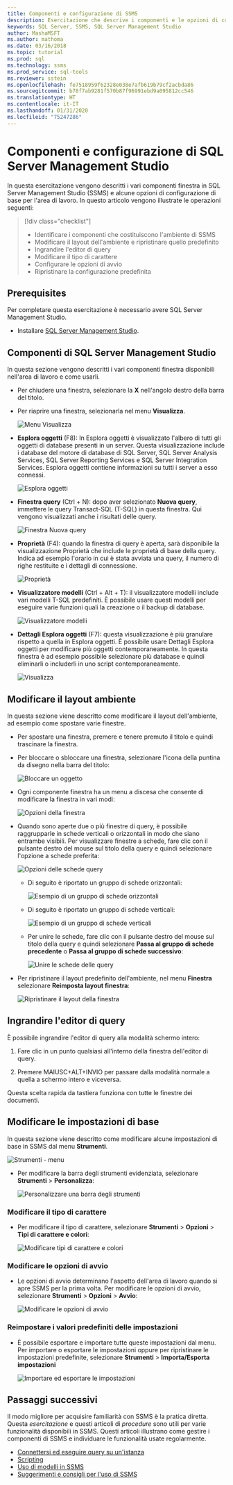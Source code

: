 ```yaml
---
title: Componenti e configurazione di SSMS
description: Esercitazione che descrive i componenti e le opzioni di configurazione di base per l'ambiente di SQL Server Management Studio.
keywords: SQL Server, SSMS, SQL Server Management Studio
author: MashaMSFT
ms.author: mathoma
ms.date: 03/16/2018
ms.topic: tutorial
ms.prod: sql
ms.technology: ssms
ms.prod_service: sql-tools
ms.reviewer: sstein
ms.openlocfilehash: fe7518959f62328e038e7afb619b79cf2acbda86
ms.sourcegitcommit: b78f7ab9281f570b87f96991ebd9a095812cc546
ms.translationtype: HT
ms.contentlocale: it-IT
ms.lasthandoff: 01/31/2020
ms.locfileid: "75247286"
---
```

# <a name="sql-server-management-studio-components-and-configuration"></a>Componenti e configurazione di SQL Server Management Studio

In questa esercitazione vengono descritti i vari componenti finestra in SQL Server Management Studio (SSMS) e alcune opzioni di configurazione di base per l'area di lavoro. In questo articolo vengono illustrate le operazioni seguenti: 

> [!div class="checklist"]
> * Identificare i componenti che costituiscono l'ambiente di SSMS
> * Modificare il layout dell'ambiente e ripristinare quello predefinito
> * Ingrandire l'editor di query
> * Modificare il tipo di carattere
> * Configurare le opzioni di avvio
> * Ripristinare la configurazione predefinita

## <a name="prerequisites"></a>Prerequisites

Per completare questa esercitazione è necessario avere SQL Server Management Studio.  

* Installare [SQL Server Management Studio](https://docs.microsoft.com/sql/ssms/download-sql-server-management-studio-ssms).

## <a name="sql-server-management-studio-components"></a>Componenti di SQL Server Management Studio

In questa sezione vengono descritti i vari componenti finestra disponibili nell'area di lavoro e come usarli.

* Per chiudere una finestra, selezionare la **X** nell'angolo destro della barra del titolo.
* Per riaprire una finestra, selezionarla nel menu **Visualizza**.

    ![Menu Visualizza](media/ssms-configuration/viewmenu.png)

* **Esplora oggetti** (F8): In Esplora oggetti è visualizzato l'albero di tutti gli oggetti di database presenti in un server. Questa visualizzazione include i database del motore di database di SQL Server, SQL Server Analysis Services, SQL Server Reporting Services e SQL Server Integration Services. Esplora oggetti contiene informazioni su tutti i server a esso connessi. 

    ![Esplora oggetti](media/ssms-configuration/objectexplorer.png)
* **Finestra query** (Ctrl + N): dopo aver selezionato **Nuova query**, immettere le query Transact-SQL (T-SQL) in questa finestra. Qui vengono visualizzati anche i risultati delle query.

    ![Finestra Nuova query](media/ssms-configuration/newquery.png)

* **Proprietà** (F4): quando la finestra di query è aperta, sarà disponibile la visualizzazione Proprietà che include le proprietà di base della query. Indica ad esempio l'orario in cui è stata avviata una query, il numero di righe restituite e i dettagli di connessione.  

    ![Proprietà](media/ssms-configuration/properties.png)

* **Visualizzatore modelli** (Ctrl + Alt + T): il visualizzatore modelli include vari modelli T-SQL predefiniti. È possibile usare questi modelli per eseguire varie funzioni quali la creazione o il backup di database. 

    ![Visualizzatore modelli](media/ssms-configuration/templates.png)

* **Dettagli Esplora oggetti** (F7): questa visualizzazione è più granulare rispetto a quella in Esplora oggetti. È possibile usare Dettagli Esplora oggetti per modificare più oggetti contemporaneamente. In questa finestra è ad esempio possibile selezionare più database e quindi eliminarli o includerli in uno script contemporaneamente. 

    ![Visualizza](media/ssms-configuration/objectexplorerdetails.PNG) 

## <a name="change-the-environment-layout"></a>Modificare il layout ambiente 

In questa sezione viene descritto come modificare il layout dell'ambiente, ad esempio come spostare varie finestre. 

* Per spostare una finestra, premere e tenere premuto il titolo e quindi trascinare la finestra. 
* Per bloccare o sbloccare una finestra, selezionare l'icona della puntina da disegno nella barra del titolo:

    ![Bloccare un oggetto](media/ssms-configuration/pushpin.png)

* Ogni componente finestra ha un menu a discesa che consente di modificare la finestra in vari modi: 

    ![Opzioni della finestra](media/ssms-configuration/windowoptions.png)

* Quando sono aperte due o più finestre di query, è possibile raggrupparle in schede verticali o orizzontali in modo che siano entrambe visibili. Per visualizzare finestre a schede, fare clic con il pulsante destro del mouse sul titolo della query e quindi selezionare l'opzione a schede preferita:

    ![Opzioni delle schede query](media/ssms-configuration/querytabbedoptions.png)

    * Di seguito è riportato un gruppo di schede orizzontali:

      ![Esempio di un gruppo di schede orizzontali](media/ssms-configuration/horizontaltab.png)

    * Di seguito è riportato un gruppo di schede verticali:

      ![Esempio di un gruppo di schede verticali](media/ssms-configuration/verticaltabgroup.png)

    * Per unire le schede, fare clic con il pulsante destro del mouse sul titolo della query e quindi selezionare **Passa al gruppo di schede precedente** o **Passa al gruppo di schede successivo**:

      ![Unire le schede delle query](media/ssms-configuration/mergetabgroups.png)

* Per ripristinare il layout predefinito dell'ambiente, nel menu **Finestra** selezionare **Reimposta layout finestra**:

    ![Ripristinare il layout della finestra](media/ssms-configuration/resetwindowlayout.png)

## <a name="maximize-query-editor"></a>Ingrandire l'editor di query

È possibile ingrandire l'editor di query alla modalità schermo intero:

1. Fare clic in un punto qualsiasi all'interno della finestra dell'editor di query.

2. Premere MAIUSC+ALT+INVIO per passare dalla modalità normale a quella a schermo intero e viceversa. 

Questa scelta rapida da tastiera funziona con tutte le finestre dei documenti. 

## <a name="change-basic-settings"></a>Modificare le impostazioni di base

In questa sezione viene descritto come modificare alcune impostazioni di base in SSMS dal menu **Strumenti**.

  ![Strumenti - menu](media/ssms-configuration/tools.png)

* Per modificare la barra degli strumenti evidenziata, selezionare **Strumenti** > **Personalizza**:

    ![Personalizzare una barra degli strumenti](media/ssms-configuration/toolbar.png)

### <a name="change-the-font"></a>Modificare il tipo di carattere

* Per modificare il tipo di carattere, selezionare **Strumenti** > **Opzioni** > **Tipi di carattere e colori**:

     ![Modificare tipi di carattere e colori](media/ssms-configuration/fontsandcolors.png)

### <a name="change-startup-options"></a>Modificare le opzioni di avvio

* Le opzioni di avvio determinano l'aspetto dell'area di lavoro quando si apre SSMS per la prima volta. Per modificare le opzioni di avvio, selezionare **Strumenti** > **Opzioni** > **Avvio**:

    ![Modificare le opzioni di avvio](media/ssms-configuration/startup.png)

### <a name="reset-settings-to-the-default"></a>Reimpostare i valori predefiniti delle impostazioni

* È possibile esportare e importare tutte queste impostazioni dal menu. Per importare o esportare le impostazioni oppure per ripristinare le impostazioni predefinite, selezionare **Strumenti** > **Importa/Esporta impostazioni** 

    ![Importare ed esportare le impostazioni](media/ssms-configuration/settings.png)

## <a name="next-steps"></a>Passaggi successivi

Il modo migliore per acquisire familiarità con SSMS è la pratica diretta. Questa *esercitazione* e questi articoli di *procedure* sono utili per varie funzionalità disponibili in SSMS.  Questi articoli illustrano come gestire i componenti di SSMS e individuare le funzionalità usate regolarmente.

* [Connettersi ed eseguire query su un'istanza](connect-query-sql-server.md)
* [Scripting](scripting-ssms.md)
* [Uso di modelli in SSMS](../template/templates-ssms.md)
* [Suggerimenti e consigli per l'uso di SSMS](ssms-tricks.md)